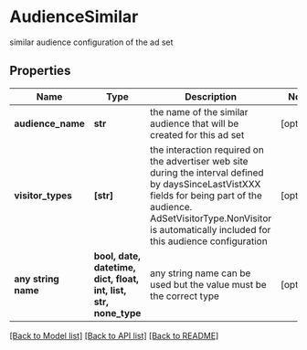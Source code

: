 # AudienceSimilar

similar audience configuration of the ad set

## Properties
Name | Type | Description | Notes
------------ | ------------- | ------------- | -------------
**audience_name** | **str** | the name of the similar audience that will be created for this ad set | [optional] 
**visitor_types** | **[str]** | the interaction required on the advertiser web site during the interval defined by daysSinceLastVistXXX fields for being part of the audience. AdSetVisitorType.NonVisitor is automatically included for this audience configuration | [optional] 
**any string name** | **bool, date, datetime, dict, float, int, list, str, none_type** | any string name can be used but the value must be the correct type | [optional]

[[Back to Model list]](../README.md#documentation-for-models) [[Back to API list]](../README.md#documentation-for-api-endpoints) [[Back to README]](../README.md)



